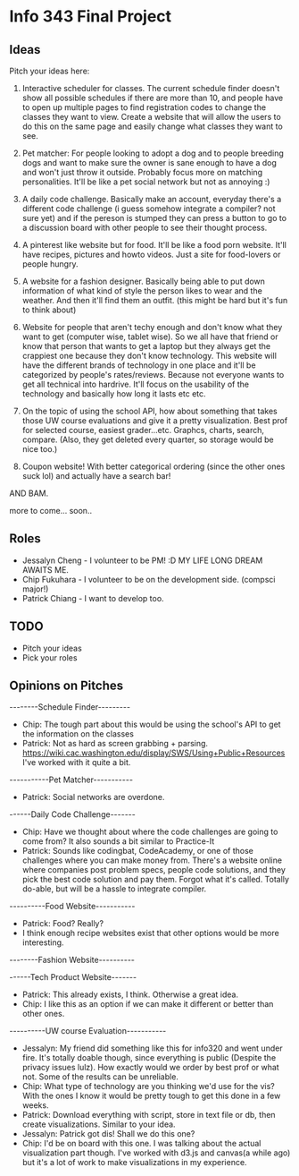Info 343 Final Project
======================

Ideas
-----
Pitch your ideas here:

1. Interactive scheduler for classes. The current schedule finder doesn't show all possible schedules if there are more than 10, and people have to open up multiple pages to find registration codes to change the classes they want to view. Create a website that will allow the users to do this on the same page and easily change what classes they want to see. 

2. Pet matcher: For people looking to adopt a dog and to people breeding dogs and want to make sure the 
owner is sane enough to have a dog and won't just throw it outside. Probably focus more on matching personalities.
It'll be like a pet social network but not as annoying :)

3. A daily code challenge. Basically make an account, everyday there's a different code challenge (i guess somehow
integrate a compiler? not sure yet) and if the pereson is stumped they can press a button to go to a discussion board
with other people to see their thought process.

4. A pinterest like website but for food. It'll be like a food porn website. It'll have recipes, pictures and howto 
videos. Just a site for food-lovers or people hungry. 

5. A website for a fashion designer. Basically being able to put down information of what kind of style the person likes
to wear and the weather. And then it'll find them an outfit. (this might be hard but it's fun to think about) 

6. Website for people that aren't techy enough and don't know what they want to get (computer wise, tablet wise).
So we all have that friend or know that person that wants to get a laptop but they always get the crappiest one
because they don't know technology. This website will have the different brands of technology in one place and
it'll be categorized by people's rates/reviews. Because not everyone wants to get all technical into hardrive. 
It'll focus on the usability of the technology and basically how long it lasts etc etc. 

7. On the topic of using the school API, how about something that takes those UW course evaluations and give it a pretty visualization. Best prof for selected course, easiest grader...etc. Graphcs, charts, search, compare. (Also, they get deleted every quarter, so storage would be nice too.)

8. Coupon website! With better categorical ordering (since the other ones suck lol) and actually have a search bar! 

AND BAM.

more to come... soon..


Roles
-----
+ Jessalyn Cheng - I volunteer to be PM! :D MY LIFE LONG DREAM AWAITS ME.
+ Chip Fukuhara - I volunteer to be on the development side. (compsci major!)
+ Patrick Chiang - I want to develop too.

TODO
----
+ Pitch your ideas
+ Pick your roles

Opinions on Pitches
-------------------

--------Schedule Finder---------
+ Chip: The tough part about this would be using the school's API to get the information on the classes
+ Patrick: Not as hard as screen grabbing + parsing. https://wiki.cac.washington.edu/display/SWS/Using+Public+Resources I've worked with it quite a bit.

-----------Pet Matcher-----------
+ Patrick: Social networks are overdone.

------Daily Code Challenge-------
+ Chip: Have we thought about where the code challenges are going to come from? It also sounds a bit similar to Practice-It
+ Patrick: Sounds like codingbat, CodeAcademy, or one of those challenges where you can make money from. There's a website online where companies post problem specs, people code solutions, and they pick the best code solution and pay them. Forgot what it's called. Totally do-able, but will be a hassle to integrate compiler.

----------Food Website-----------
+ Patrick: Food? Really?
+ I think enough recipe websites exist that other options would be more interesting.

--------Fashion Website----------

------Tech Product Website-------
+ Patrick: This already exists, I think. Otherwise a great idea.
+ Chip: I like this as an option if we can make it different or better than other ones.

----------UW course Evaluation-----------
+ Jessalyn: My friend did something like this for info320 and went under fire. It's totally doable though, since everything is public (Despite the privacy issues lulz). How exactly would we order by best prof or what not. Some of the results can be unreliable.
+ Chip: What type of technology are you thinking we'd use for the vis? With the ones I know it would be pretty tough to get this done in a few weeks.
+ Patrick: Download everything with script, store in text file or db, then create visualizations. Similar to your idea.
+ Jessalyn: Patrick got dis! Shall we do this one?
+ Chip: I'd be on board with this one. I was talking about the actual visualization part though. I've worked with d3.js and canvas(a while ago) but it's a lot of work to make visualizations in my experience.
